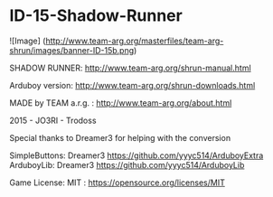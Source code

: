 # ID-15-Shadow-Runner
![Image]
(http://www.team-arg.org/masterfiles/team-arg-shrun/images/banner-ID-15b.png)

 SHADOW RUNNER: http://www.team-arg.org/shrun-manual.html

 Arduboy version: http://www.team-arg.org/shrun-downloads.html

 MADE by TEAM a.r.g. : http://www.team-arg.org/about.html

 2015 - JO3RI - Trodoss

 Special thanks to Dreamer3 for helping with the conversion

 SimpleButtons: Dreamer3 https://github.com/yyyc514/ArduboyExtra
 ArduboyLib: Dreamer3 https://github.com/yyyc514/ArduboyLib

Game License: MIT : https://opensource.org/licenses/MIT
